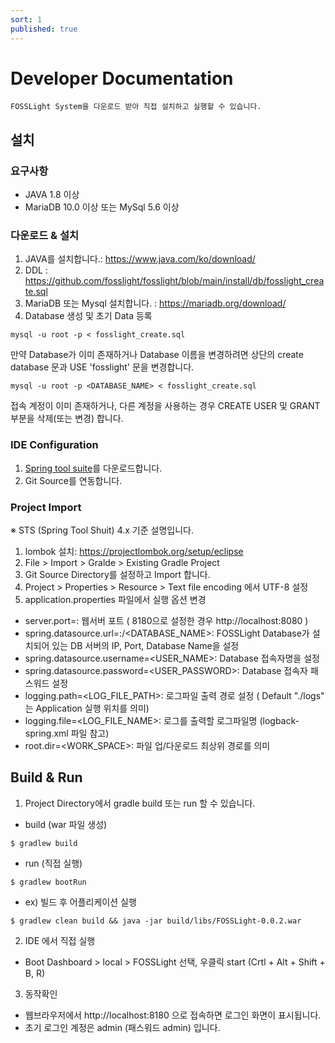 ```yaml
---
sort: 1
published: true
---
```

# Developer Documentation
```note
FOSSLight System을 다운로드 받아 직접 설치하고 실행할 수 있습니다. 
```

## 설치
### 요구사항
- JAVA 1.8 이상
- MariaDB 10.0 이상 또는 MySql 5.6 이상

### 다운로드 & 설치
1. JAVA를 설치합니다.: https://www.java.com/ko/download/
2. DDL : https://github.com/fosslight/fosslight/blob/main/install/db/fosslight_create.sql 
3. MariaDB 또는 Mysql 설치합니다. : https://mariadb.org/download/
4. Database 생성 및 초기 Data 등록
```
mysql -u root -p < fosslight_create.sql
```
만약 Database가 이미 존재하거나 Database 이름을 변경하려면 상단의 create database 문과 USE 'fosslight' 문을 변경합니다.
```
mysql -u root -p <DATABASE_NAME> < fosslight_create.sql
```
접속 계정이 이미 존재하거나, 다른 계정을 사용하는 경우 CREATE USER 및 GRANT 부분을 삭제(또는 변경) 합니다.


### IDE Configuration
1. [Spring tool suite][spring]를 다운로드합니다.
2. Git Source를 연동합니다.

[spring]: https://spring.io/tools

### Project Import
※ STS (Spring Tool Shuit) 4.x 기준 설명입니다.
1. lombok 설치: https://projectlombok.org/setup/eclipse
2. File > Import > Gralde > Existing Gradle Project
3. Git Source Directory를 설정하고 Import 합니다.
4. Project > Properties > Resource > Text file encoding 에서 UTF-8 설정
5. application.properties 파일에서 실행 옵션 변경
 - server.port=<PORT>: 웹서버 포트 ( 8180으로 설정한 경우 http://localhost:8080 )
 - spring.datasource.url=<IP>:<PORT>/<DATABASE_NAME>: FOSSLight Database가 설치되어 있는 DB 서버의 IP, Port, Database Name을 설정
 - spring.datasource.username=<USER_NAME>: Database 접속자명을 설정
 - spring.datasource.password=<USER_PASSWORD>: Database 접속자 패스워드 설정
 - logging.path=<LOG_FILE_PATH>: 로그파일 출력 경로 설정 ( Default "./logs" 는 Application 실행 위치를 의미)
 - logging.file=<LOG_FILE_NAME>: 로그를 출력할 로그파일명 (logback-spring.xml 파일 참고)
 - root.dir=<WORK_SPACE>: 파일 업/다운로드 최상위 경로를 의미

## Build & Run
1. Project Directory에서 gradle build 또는 run 할 수 있습니다.
 - build (war 파일 생성)
```
$ gradlew build
```
 - run (직접 실행)
 ```
 $ gradlew bootRun
 ```
 - ex) 빌드 후 어플리케이션 실행
 ```
 $ gradlew clean build && java -jar build/libs/FOSSLight-0.0.2.war
 ```
2. IDE 에서 직접 실행
 - Boot Dashboard > local > FOSSLight 선택, 우클릭 start (Crtl + Alt + Shift + B, R)
3. 동작확인
 - 웹브라우저에서 http://localhost:8180 으로 접속하면 로그인 화면이 표시됩니다.
 - 초기 로그인 계정은 admin (패스워드 admin) 입니다.
